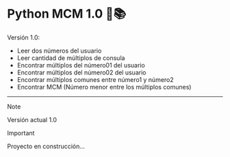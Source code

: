 # Python MCM 1.0 🌿📚

Versión 1.0:
- Leer dos números del usuario
- Leer cantidad de múltiplos de consula
- Encontrar múltiplos del número01 del usuario
- Encontrar múltiplos del número02 del usuario
- Encontrar múltiplos comunes entre número1 y número2
- Encontrar MCM (Número menor entre los múltiplos comunes)

--- 

> [!NOTE]
> Versión actual 1.0

> [!IMPORTANT]
> Proyecto en construcción...

